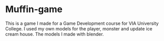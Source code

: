 # Muffin-game
This is a game I made for a Game Development course for VIA University College. I used my own models for the player, monster and update ice cream house. The models I made with blender.
